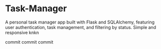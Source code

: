 # Task-Manager
A personal task manager app built with Flask and SQLAlchemy, featuring user authentication, task management, and filtering by status. Simple and responsive 
knkn

commit
commit
commit
